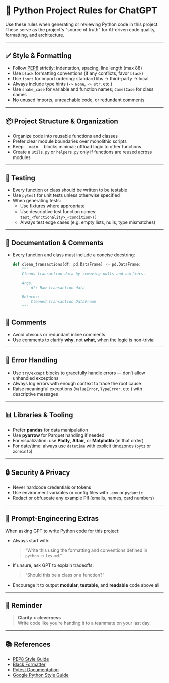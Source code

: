 # 🐍 Python Project Rules for ChatGPT

Use these rules when generating or reviewing Python code in this project. These serve as the project's "source of truth" for AI-driven code quality, formatting, and architecture.

---

## ✅ Style & Formatting

- Follow [PEP8](https://peps.python.org/pep-0008/) strictly: indentation, spacing, line length (max 88)
- Use `black` formatting conventions (if any conflicts, favor `black`)
- Use `isort` for import ordering: standard libs → third-party → local
- Always include type hints (`-> None`, `-> str`, etc.)
- Use `snake_case` for variable and function names; `CamelCase` for class names
- No unused imports, unreachable code, or redundant comments

---

## 📦 Project Structure & Organization

- Organize code into reusable functions and classes
- Prefer clear module boundaries over monolithic scripts
- Keep `__main__` blocks minimal; offload logic to other functions
- Create a `utils.py` or `helpers.py` only if functions are reused across modules

---

## 🧪 Testing

- Every function or class should be written to be testable
- Use `pytest` for unit tests unless otherwise specified
- When generating tests:
  - Use fixtures where appropriate
  - Use descriptive test function names: `test_<functionality>_<condition>()`
  - Always test edge cases (e.g. empty lists, nulls, type mismatches)

---

## 🧠 Documentation & Comments

- Every function and class must include a concise docstring:
  ```python
  def clean_transactions(df: pd.DataFrame) -> pd.DataFrame:
      """
      Cleans transaction data by removing nulls and outliers.
      
      Args:
          df: Raw transaction data
        
      Returns:
          Cleaned transaction DataFrame
      """
  ```

## 💬 Comments

- Avoid obvious or redundant inline comments  
- Use comments to clarify **why**, not **what**, when the logic is non-trivial  

---

## 🚨 Error Handling

- Use `try/except` blocks to gracefully handle errors — don’t allow unhandled exceptions  
- Always log errors with enough context to trace the root cause  
- Raise meaningful exceptions (`ValueError`, `TypeError`, etc.) with descriptive messages  

---

## 📊 Libraries & Tooling

- Prefer **pandas** for data manipulation  
- Use **pyarrow** for Parquet handling if needed  
- For visualization: use **Plotly**, **Altair**, or **Matplotlib** (in that order)  
- For date/time: always use `datetime` with explicit timezones (`pytz` or `zoneinfo`)  

---

## 🔒 Security & Privacy

- Never hardcode credentials or tokens  
- Use environment variables or config files with `.env` or `pydantic`  
- Redact or obfuscate any example PII (emails, names, card numbers)  

---

## 🤖 Prompt-Engineering Extras

When asking GPT to write Python code for this project:

- Always start with:  
  > “Write this using the formatting and conventions defined in `python_rules.md`.”  
- If unsure, ask GPT to explain tradeoffs:  
  > “Should this be a class or a function?”  
- Encourage it to output **modular**, **testable**, and **readable** code above all  

---

## 🧠 Reminder

> **Clarity > cleverness**  
> Write code like you’re handing it to a teammate on your last day.

---

## 📚 References

- [PEP8 Style Guide](https://peps.python.org/pep-0008/)  
- [Black Formatter](https://black.readthedocs.io/)  
- [Pytest Documentation](https://docs.pytest.org/)  
- [Google Python Style Guide](https://google.github.io/styleguide/pyguide.html)
